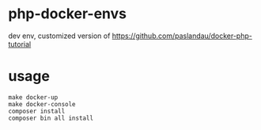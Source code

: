 # php-docker-envs

dev env, customized version of https://github.com/paslandau/docker-php-tutorial

# usage
```
make docker-up
make docker-console
composer install
composer bin all install
```
